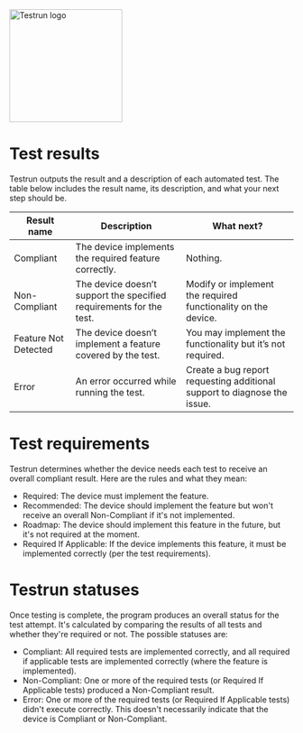 <img width="200" alt="Testrun logo" src="https://user-images.githubusercontent.com/7399056/221927867-4190a4e8-a571-4e40-9c2b-65780ad9264c.png" alt="Testrun">

# Test results 

Testrun outputs the result and a description of each automated test. The table below includes the result name, its description, and what your next step should be. 

| Result name           | Description              | What next?               |
| --------------------- | ------------------------ | ------------------------ |
| Compliant             | The device implements the required feature correctly.   | Nothing.                 |
| Non-Compliant         | The device doesn’t support the specified requirements for the test.      | Modify or implement the required functionality on the device.  |
| Feature Not Detected  | The device doesn’t implement a feature covered by the test.   | You may implement the functionality but it’s not required.   |
| Error                 | An error occurred while running the test.  | Create a bug report requesting additional support to diagnose the issue.      |


# Test requirements

Testrun determines whether the device needs each test to receive an overall compliant result. Here are the rules and what they mean:

-  Required: The device must implement the feature.
-  Recommended: The device should implement the feature but won't receive an overall Non-Compliant if it's not implemented.
-  Roadmap: The device should implement this feature in the future, but it's not required at the moment.
-  Required If Applicable: If the device implements this feature, it must be implemented correctly (per the test requirements).

# Testrun statuses

Once testing is complete, the program produces an overall status for the test attempt. It's calculated by comparing the results of all tests and whether they're required or not. The possible statuses are:

-  Compliant: All required tests are implemented correctly, and all required if applicable tests are implemented correctly (where the feature is implemented).
-  Non-Compliant: One or more of the required tests (or Required If Applicable tests) produced a Non-Compliant result.
-  Error: One or more of the required tests (or Required If Applicable tests) didn't execute correctly. This doesn't necessarily indicate that the device is Compliant or Non-Compliant.